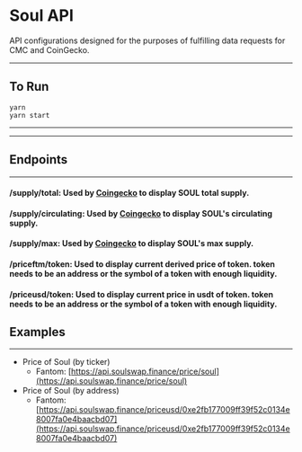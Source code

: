 # Soul API

API configurations designed for the purposes of fulfilling data requests for CMC and CoinGecko.

---

## To Run
```
yarn
yarn start
```

---
---

## Endpoints

---

#### **/supply/total**: Used by [Coingecko](https://coingecko.com) to display SOUL total supply.

#### **/supply/circulating**: Used by [Coingecko](https://coingecko.com) to display SOUL's circulating supply.

#### **/supply/max**: Used by [Coingecko](https://coingecko.com) to display SOUL's max supply.


#### **/priceftm/token**: Used to display current derived price of token. **token** needs to be an address or the symbol of a token with enough liquidity.

#### **/priceusd/token**: Used to display current price in usdt of token. **token** needs to be an address or the symbol of a token with enough liquidity.

## Examples
---
- Price of Soul (by ticker)
  - Fantom: [https://api.soulswap.finance/price/soul](https://api.soulswap.finance/price/soul)
- Price of Soul (by address)
  - Fantom: [https://api.soulswap.finance/priceusd/0xe2fb177009ff39f52c0134e8007fa0e4baacbd07](https://api.soulswap.finance/priceusd/0xe2fb177009ff39f52c0134e8007fa0e4baacbd07)
